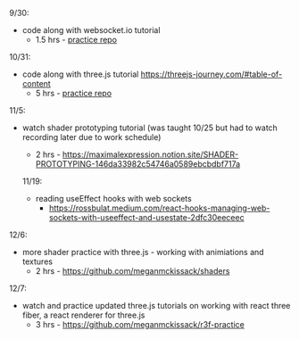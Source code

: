 
9/30:
- code along with websocket.io tutorial 
  - 1.5 hrs - [practice repo](https://github.com/meganmckissack/web-socket-learning)

10/31:
- code along with three.js tutorial https://threejs-journey.com/#table-of-content
  - 5 hrs - [practice repo](https://github.com/meganmckissack/threejs-webgl-practice/tree/1fb20f26c810e0668877a51c81b7ad69b6c7d8e5)


11/5:
- watch shader prototyping tutorial (was taught 10/25 but had to watch recording later due to work schedule)
  - 2 hrs - https://maximalexpression.notion.site/SHADER-PROTOTYPING-146da33982c54746a0589ebcbdbf717a

  11/19:
  - reading useEffect hooks with web sockets
    - https://rossbulat.medium.com/react-hooks-managing-web-sockets-with-useeffect-and-usestate-2dfc30eeceec

12/6: 
  - more shader practice with three.js - working with animiations and textures
    - 2 hrs - https://github.com/meganmckissack/shaders

12/7: 
  - watch and practice updated three.js tutorials on working with react three fiber, a react renderer for three.js 
    - 3 hrs - https://github.com/meganmckissack/r3f-practice




